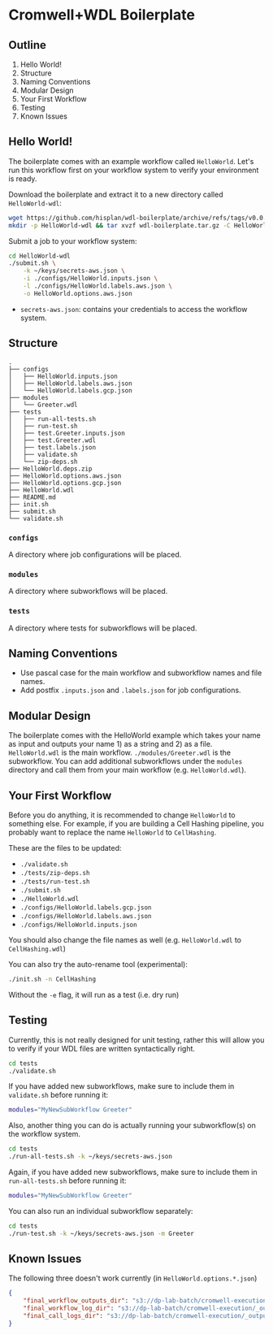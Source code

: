 # Cromwell+WDL Boilerplate

## Outline

1. Hello World!
1. Structure
1. Naming Conventions
1. Modular Design
1. Your First Workflow
1. Testing
1. Known Issues

## Hello World!

The boilerplate comes with an example workflow called `HelloWorld`. Let's run this workflow first on your workflow system to verify your environment is ready.

Download the boilerplate and extract it to a new directory called `HelloWorld-wdl`:

```bash
wget https://github.com/hisplan/wdl-boilerplate/archive/refs/tags/v0.0.7.tar.gz -O wdl-boilerplate.tar.gz
mkdir -p HelloWorld-wdl && tar xvzf wdl-boilerplate.tar.gz -C HelloWorld-wdl --strip-components 1
```

Submit a job to your workflow system:

```bash
cd HelloWorld-wdl
./submit.sh \
    -k ~/keys/secrets-aws.json \
    -i ./configs/HelloWorld.inputs.json \
    -l ./configs/HelloWorld.labels.aws.json \
    -o HelloWorld.options.aws.json
```

- `secrets-aws.json`: contains your credentials to access the workflow system.

## Structure

```
.
├── configs
│   ├── HelloWorld.inputs.json
│   ├── HelloWorld.labels.aws.json
│   └── HelloWorld.labels.gcp.json
├── modules
│   └── Greeter.wdl
├── tests
│   ├── run-all-tests.sh
│   ├── run-test.sh
│   ├── test.Greeter.inputs.json
│   ├── test.Greeter.wdl
│   ├── test.labels.json
│   ├── validate.sh
│   └── zip-deps.sh
├── HelloWorld.deps.zip
├── HelloWorld.options.aws.json
├── HelloWorld.options.gcp.json
├── HelloWorld.wdl
├── README.md
├── init.sh
├── submit.sh
└── validate.sh
```

### `configs`

A directory where job configurations will be placed.

### `modules`

A directory where subworkflows will be placed.

### `tests`

A directory where tests for subworkflows will be placed.

## Naming Conventions

- Use pascal case for the main workflow and subworkflow names and file names.
- Add postfix `.inputs.json` and `.labels.json` for job configurations.

## Modular Design

The boilerplate comes with the HelloWorld example which takes your name as input and outputs your name 1) as a string and 2) as a file. `HelloWorld.wdl` is the main workflow. `./modules/Greeter.wdl` is the subworkflow. You can add additional subworkflows under the `modules` directory and call them from your main workflow (e.g. `HelloWorld.wdl`).

## Your First Workflow

Before you do anything, it is recommended to change `HelloWorld` to something else. For example, if you are building a Cell Hashing pipeline, you probably want to replace the name `HelloWorld` to `CellHashing`.

These are the files to be updated:

- `./validate.sh`
- `./tests/zip-deps.sh`
- `./tests/run-test.sh`
- `./submit.sh`
- `./HelloWorld.wdl`
- `./configs/HelloWorld.labels.gcp.json`
- `./configs/HelloWorld.labels.aws.json`
- `./configs/HelloWorld.inputs.json`

You should also change the file names as well (e.g. `HelloWorld.wdl` to `CellHashing.wdl`)

You can also try the auto-rename tool (experimental):

```bash
./init.sh -n CellHashing
```

Without the `-e` flag, it will run as a test (i.e. dry run)


## Testing

Currently, this is not really designed for unit testing, rather this will allow you to verify if your WDL files are written syntactically right.

```bash
cd tests
./validate.sh
```

If you have added new subworkflows, make sure to include them in `validate.sh` before running it:

```bash
modules="MyNewSubWorkflow Greeter"
```

Also, another thing you can do is actually running your subworkflow(s) on the workflow system.

```bash
cd tests
./run-all-tests.sh -k ~/keys/secrets-aws.json
```

Again, if you have added new subworkflows, make sure to include them in `run-all-tests.sh` before running it:

```bash
modules="MyNewSubWorkflow Greeter"
```

You can also run an individual subworkflow separately:

```bash
cd tests
./run-test.sh -k ~/keys/secrets-aws.json -m Greeter
```

## Known Issues

The following three doesn't work currently (in `HelloWorld.options.*.json`)

```json
{
    "final_workflow_outputs_dir": "s3://dp-lab-batch/cromwell-execution/_outputs/HelloWorld/results",
    "final_workflow_log_dir": "s3://dp-lab-batch/cromwell-execution/_outputs/HelloWorld/workflow-logs",
    "final_call_logs_dir": "s3://dp-lab-batch/cromwell-execution/_outputs/HelloWorld/call-logs"
}
```
